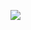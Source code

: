 ![](https://media.githubusercontent.com/media/dyzz/dyzz.github.io/master/images/ProfessionWizard.png)